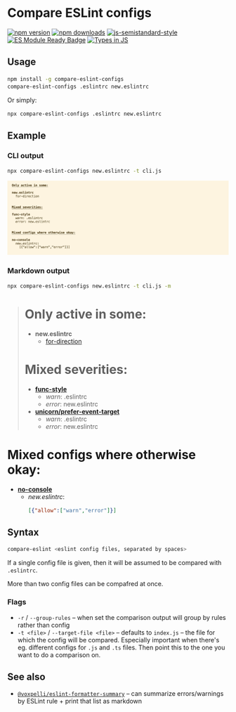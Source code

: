 # Compare ESLint configs

[![npm version](https://img.shields.io/npm/v/compare-eslint-configs.svg?style=flat)](https://www.npmjs.com/package/compare-eslint-configs)
[![npm downloads](https://img.shields.io/npm/dm/compare-eslint-configs.svg?style=flat)](https://www.npmjs.com/package/compare-eslint-configs)
[![js-semistandard-style](https://img.shields.io/badge/code%20style-semistandard-brightgreen.svg)](https://github.com/voxpelli/eslint-config)
[![ES Module Ready Badge](https://img.shields.io/badge/es%20module%20ready-yes-success.svg)](https://esmodules.dev/)
[![Types in JS](https://img.shields.io/badge/types_in_js-yes-brightgreen)](https://github.com/voxpelli/types-in-js)

## Usage

```bash
npm install -g compare-eslint-configs
compare-eslint-configs .eslintrc new.eslintrc
```

Or simply:

```bash
npx compare-eslint-configs .eslintrc new.eslintrc
```

## Example

### CLI output

```bash
npx compare-eslint-configs new.eslintrc -t cli.js
```

![CLI output](docs/cli-output2.png)

### Markdown output

```bash
npx compare-eslint-configs new.eslintrc -t cli.js -m
```

> # Only active in some:
>
> * **new.eslintrc**
>   * [for-direction](https://eslint.org/docs/rules/for-direction)
>
>
> # Mixed severities:
>
> * [**func-style**](https://eslint.org/docs/rules/func-style)
>   * _warn_: .eslintrc
>   * _error_: new.eslintrc
> * [**unicorn/prefer-event-target**](https://github.com/sindresorhus/eslint-plugin-unicorn/blob/v43.0.2/docs/rules/prefer-event-target.md)
>   * _warn_: .eslintrc
>   * _error_: new.eslintrc


# Mixed configs where otherwise okay:

* [**no-console**](https://eslint.org/docs/rules/no-console)
  * _new.eslintrc_:
    ```json
    [{"allow":["warn","error"]}]
    ```

## Syntax

```bash
compare-eslint <eslint config files, separated by spaces>
```

If a single config file is given, then it will be assumed to be compared with `.eslintrc`.

More than two config files can be compafred at once.

### Flags

* `-r` / `--group-rules` – when set the comparison output will group by rules rather than config
* `-t <file>` / `--target-file <file>` – defaults to `index.js` – the file for which the config will be compared. Especially important when there's eg. different configs for `.js` and `.ts` files. Then point this to the one you want to do a comparison on.

## See also

* [`@voxpelli/eslint-formatter-summary`](https://github.com/voxpelli/eslint-formatter-summary) – can summarize errors/warnings by ESLint rule + print that list as markdown
